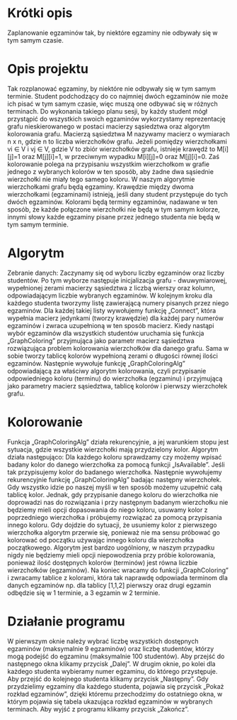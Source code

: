 # Krótki opis
Zaplanowanie egzaminów tak, by niektóre egzaminy nie odbywały się w
tym samym czasie.
# Opis projektu
Tak rozplanować egzaminy, by niektóre nie odbywały się w tym samym terminie. Student podchodzący do co najmniej dwóch egzaminów nie może ich
pisać w tym samym czasie, więc muszą one odbywać się w różnych terminach. Do wykonania
takiego planu sesji, by każdy student mógł przystąpić do wszystkich swoich egzaminów
wykorzystamy reprezentację grafu nieskierowanego w postaci macierzy sąsiedztwa oraz
algorytm kolorowania grafu. Macierzą sąsiedztwa M nazywamy macierz o wymiarach n x n,
gdzie n to liczba wierzchołków grafu. Jeżeli pomiędzy wierzchołkami vi ∈ V i vj ∈ V, gdzie V to
zbiór wierzchołków grafu, istnieje krawędź to M[i][j]=1 oraz M[j][i]=1, w przeciwnym wypadku
M[i][j]=0 oraz M[j][i]=0. Zaś kolorowanie polega na przypisaniu wszystkim wierzchołkom w
grafie jednego z wybranych kolorów w ten sposób, aby żadne dwa sąsiednie wierzchołki nie
miały tego samego koloru. W naszym algorytmie wierzchołkami grafu będą egzaminy.
Krawędzie między dwoma wierzchołkami (egzaminami) istnieją, jeśli dany student przystępuje
do tych dwóch egzaminów. Kolorami będą terminy egzaminów, nadawane w ten sposób, że
każde połączone wierzchołki nie będą w tym samym kolorze, innymi słowy każde egzaminy
pisane przez jednego studenta nie będą w tym samym terminie.
# Algorytm
Zebranie danych: Zaczynamy się od wyboru liczby egzaminów oraz liczby studentów. Po tym
wyborze następuje inicjalizacja grafu - dwuwymiarowej, wypełnionej zerami macierzy
sąsiedztwa z liczbą wierszy oraz kolumn, odpowiadającym liczbie wybranych egzaminów. W
kolejnym kroku dla każdego studenta tworzymy listę zawierającą numery pisanych przez niego
egzaminów. Dla każdej takiej listy wywołujemy funkcję „Connect”, która wypełnia macierz
jedynkami (tworzy krawędzie) dla każdej pary numerów egzaminów i zwraca uzupełnioną w ten
sposób macierz. Kiedy nastąpi wybór egzaminów dla wszystkich studentów uruchamia się 
funkcja „GraphColoring” przyjmująca jako parametr macierz sąsiedztwa rozwiązująca problem
kolorowania wierzchołków dla danego grafu. Sama w sobie tworzy tablicę kolorów wypełnioną
zerami o długości równej ilości egzaminów. Następnie wywołuje funkcję „GraphColoringAlg”
odpowiadającą za właściwy algorytm kolorowania, czyli przypisanie odpowiedniego koloru
(terminu) do wierzchołka (egzaminu) i przyjmującą jako parametry macierz sąsiedztwa, tablicę
kolorów i pierwszy wierzchołek grafu.
# Kolorowanie
Funkcja „GraphColoringAlg” działa rekurencyjnie, a jej warunkiem stopu jest
sytuacja, gdzie wszystkie wierzchołki mają przydzielony kolor. Algorytm działa następująco: Dla
każdego koloru sprawdzamy czy możemy wpisać badany kolor do danego wierzchołka za
pomocą funkcji „IsAvailable”. Jeśli tak przypisujemy kolor do badanego wierzchołka. Następnie
wywołujemy rekurencyjnie funkcję „GraphColoringAlg” badając następny wierzchołek. Gdy
wszystko idzie po naszej myśli w ten sposób możemy uzupełnić całą tablicę kolor. Jednak, gdy
przypisanie danego koloru do wierzchołka nie doprowadzi nas do rozwiązania i przy następnym
badanym wierzchołku nie będziemy mieli opcji dopasowania do niego koloru, usuwamy kolor z
poprzedniego wierzchołka i próbujemy rozwiązać za pomocą przypisania innego koloru. Gdy
dojdzie do sytuacji, że usuniemy kolor z pierwszego wierzchołka algorytm przerwie się,
ponieważ nie ma sensu próbować go kolorować od początku używając innego koloru dla
wierzchołka początkowego. Algorytm jest bardzo uogólniony, w naszym przypadku nigdy nie
będziemy mieli opcji niepowodzenia przy próbie kolorowania, ponieważ ilość dostępnych
kolorów (terminów) jest równa liczbie wierzchołków (egzaminów). Na koniec wracamy do
funkcji „GraphColoring” i zwracamy tablice z kolorami, która tak naprawdę odpowiada
terminom dla danych egzaminów np. dla tablicy [1,1,2] pierwszy oraz drugi egzamin odbędzie
się w 1 terminie, a 3 egzamin w 2 terminie.
# Działanie programu
W pierwszym oknie należy wybrać liczbę wszystkich dostępnych egzaminów (maksymalnie 9
egzaminów) oraz liczbę studentów, którzy mogą podejść do egzaminu (maksymalnie 100
studentów). Aby przejść do następnego okna klikamy przycisk „Dalej”. W drugim oknie, po kolei
dla każdego studenta wybieramy numer egzaminu, do którego przystępuje. Aby przejść do
kolejnego studenta klikamy przycisk „Następny”. Gdy przydzielimy egzaminy dla każdego
studenta, pojawia się przycisk „Pokaż rozkład egzaminów”, dzięki któremu przechodzimy do
ostatniego okna, w którym pojawia się tabela ukazująca rozkład egzaminów w wybranych
terminach. Aby wyjść z programu klikamy przycisk „Zakończ”.
